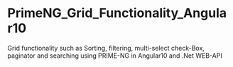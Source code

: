 # PrimeNG_Grid_Functionality_Angular10
Grid functionality such as Sorting, filtering, multi-select check-Box, paginator and searching using PRIME-NG in Angular10 and .Net WEB-API 
